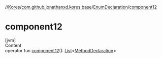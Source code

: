 //[Kores](../../index.md)/[com.github.jonathanxd.kores.base](../index.md)/[EnumDeclaration](index.md)/[component12](component12.md)



# component12  
[jvm]  
Content  
operator fun [component12](component12.md)(): [List](https://kotlinlang.org/api/latest/jvm/stdlib/kotlin.collections/-list/index.html)<[MethodDeclaration](../-method-declaration/index.md)>  



